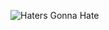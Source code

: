 ![Haters Gonna Hate](https://raw.githubusercontent.com/girldevelopitcincinnati/memehub/master/hatersgonnahate.gif)
